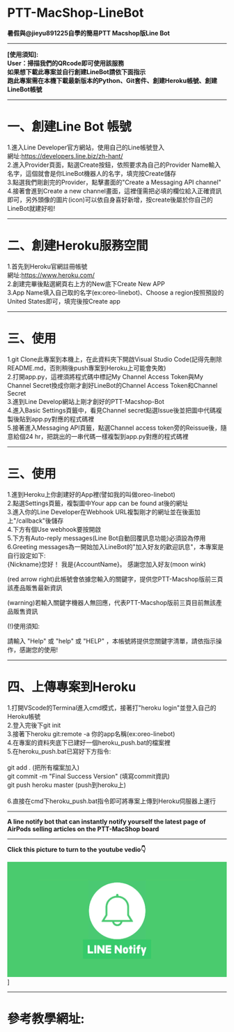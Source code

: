 # PTT-MacShop-LineBot
**暑假與@jieyu891225自學的簡易PTT Macshop版Line Bot**
****  
  **[使用須知]:<br />User：掃描我們的QRcode即可使用該服務<br />如果想下載此專案並自行創建LineBot請依下面指示<br />跑此專案需在本機下載最新版本的Python、Git套件、創建Heroku帳號、創建LineBot帳號**
****
一、創建Line Bot 帳號
=============
1.進入Line Developer官方網站，使用自己的Line帳號登入<br />網址:https://developers.line.biz/zh-hant/<br />
2.進入Provider頁面，點選Create按鈕，依照要求為自己的Provider Name輸入名字，這個就會是你LineBot機器人的名字，填完按Create儲存<br />
3.點選我們剛創完的Provider，點擊畫面的"Create a Messaging API channel"<br />
4.接著會進到Create a new channel畫面，這裡僅需把必填的欄位給入正確資訊即可，另外頭像的圖片(icon)可以依自身喜好新增，按create後屬於你自己的LineBot就建好啦!<br />
****
二、創建Heroku服務空間
=============
1.首先到Heroku官網註冊帳號<br />網址:https://www.heroku.com/<br />
2.創建完畢後點選網頁右上方的New底下Create New APP<br />
3.App Name填入自己取的名字(ex:oreo-linebot)、Choose a region按照預設的United States即可，填完後按Create app<br />
****
三、使用
=============
1.git Clone此專案到本機上，在此資料夾下開啟Visual Studio Code(記得先刪除README.md，否則稍後push專案到Heroku上可能會失敗)<br />
2.打開app.py，這裡須將程式碼中標記My Channel Access Token與My Channel Secret換成你剛才創好LineBot的Channel Access Token和Channel Secret<br />
3.進到Line Develop網站上剛才創好的PTT-Macshop-Bot<br />
4.進入Basic Settings頁籤中，看見Channel secret點選Issue後並把圖中代碼複製後貼到app.py對應的程式碼裡<br />
5.接著進入Messaging API頁籤，點選Channel access token旁的Reissue後，隨意給個24 hr，把跳出的一串代碼一樣複製到app.py對應的程式碼裡<br />
****
三、使用
=============
1.進到Heroku上你創建好的App裡(譬如我的叫做oreo-linebot)<br /> 
2.點選Settings頁籤，複製圖中Your app can be found at後的網址<br /> 
3.進入你的Line Developer在Webhook URL複製剛才的網址並在後面加上"/callback"後儲存<br />
4.下方有個Use webhook要按開啟<br />
5.下方有Auto-reply messages(Line Bot自動回覆訊息功能)必須設為停用<br />
6.Greeting messages為一開始加入LineBot的"加入好友的歡迎訊息"，本專案是自行設定如下:<br />
{Nickname}您好！
我是{AccountName}。
感謝您加入好友(moon wink)

(red arrow right)此帳號會依據您輸入的關鍵字，提供您PTT-Macshop版前三頁該產品販售最新資訊

(warning)若輸入關鍵字機器人無回應，代表PTT-Macshop版前三頁目前無該產品販售資訊

(!)使用須知:

請輸入 "Help" 或 "help" 或 "HELP" ，本帳號將提供您關鍵字清單，請依指示操作，感謝您的使用!
****
四、上傳專案到Heroku
=============
1.打開VScode的Terminal進入cmd模式，接著打"heroku login"並登入自己的Heroku帳號<br />
2.登入完後下git init<br />
3.接著下heroku git:remote -a 你的app名稱(ex:oreo-linebot)<br /> 
4.在專案的資料夾底下已建好一個heroku_push.bat的檔案裡<br />
5.在heroku_push.bat已寫好下方指令:<br /><br />
git add . (把所有檔案加入)<br />
git commit -m "Final Success Version" (填寫commit資訊)<br />
git push heroku master (push到heroku上)<br /><br />
6.直接在cmd下heroku_push.bat指令即可將專案上傳到Heroku伺服器上運行
****
**A line notify bot that can instantly notify yourself the latest page of AirPods selling articles on the PTT-MacShop board**
****
**Click this picture to turn to the youtube vedio👇**

[![IMAGE ALT TEXT](https://github.com/Emily-Weng/PTT-MacShop-Notifier/blob/main/line-notify.jpg)](https://www.youtube.com/watch?v=yw8b3av3hro "PTT-MacShop-Notifier成果展示")]
****
參考教學網址:
=============
